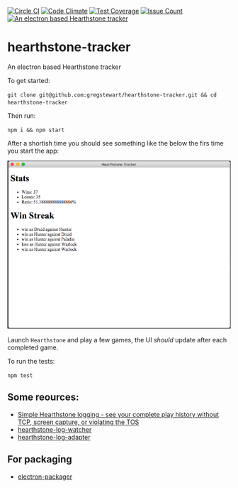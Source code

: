 [![Circle CI](https://circleci.com/gh/gregstewart/hearthstone-tracker.svg?style=svg)](https://circleci.com/gh/gregstewart/hearthstone-tracker)
[![Code Climate](https://codeclimate.com/github/gregstewart/hearthstone-tracker/badges/gpa.svg)](https://codeclimate.com/github/gregstewart/hearthstone-tracker)
[![Test Coverage](https://codeclimate.com/github/gregstewart/hearthstone-tracker/badges/coverage.svg)](https://codeclimate.com/github/gregstewart/hearthstone-tracker/coverage)
[![Issue Count](https://codeclimate.com/github/gregstewart/hearthstone-tracker/badges/issue_count.svg)](https://codeclimate.com/github/gregstewart/hearthstone-tracker)
[![An electron based Hearthstone tracker](https://img.shields.io/npm/v/hearthstone-tracker.svg)](https://www.npmjs.com/package/hearthstone-tracker)

# hearthstone-tracker
An electron based Hearthstone tracker

To get started:

`git clone git@github.com:gregstewart/hearthstone-tracker.git && cd hearthstone-tracker`

Then run:

`npm i && npm start`

After a shortish time you should see something like the below the firs time you start the app:

![First screenshot](https://raw.githubusercontent.com/gregstewart/hearthstone-tracker/master/assets/screenshot.png)

Launch `Hearthstone` and play a few games, the UI *should* update after each completed game.

To run the tests:

`npm test`

## Some reources:
* [Simple Hearthstone logging - see your complete play history without TCP, screen capture, or violating the TOS](https://www.reddit.com/r/hearthstone/comments/268fkk/simple_hearthstone_logging_see_your_complete_play)
* [hearthstone-log-watcher](https://www.npmjs.com/package/hearthstone-log-watcher)
* [hearthstone-log-adapter](https://www.npmjs.com/package/hearthstone-log-adapter)


## For packaging
* [electron-packager](https://github.com/maxogden/electron-packager)
